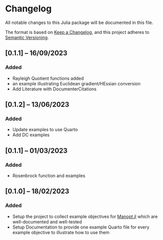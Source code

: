 # Changelog

All notable changes to this Julia package will be documented in this file.

The format is based on [Keep a Changelog](https://keepachangelog.com/en/1.0.0/),
and this project adheres to [Semantic Versioning](https://semver.org/spec/v2.0.0.html).

## [0.1.1] – 16/09/2023

### Added

* Rayleigh Quotient functions added
* an example illustrating Euclidean gradient/HEssian conversion
* Add Literature with DocumenterCitations

## [0.1.2] – 13/06/2023

### Added

* Update examples to use Quarto
* Add DC examples

## [0.1.1] – 01/03/2023

### Added

* Rosenbrock function and examples

## [0.1.0] – 18/02/2023

### Added

- Setup the project to collect example objectives for [Manopt.jl](https://manopt.org) which are well-documented and well-tested
- Setup Documentation to provide one example Quarto file for every example objective to illustrate how to use them